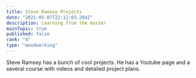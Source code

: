 ```yaml
---
title: Steve Ramsey Projects
date: "2021-05-07T22:12:03.284Z"
description: Learning from the master  
mainTopic: true 
published: false
rank: "4"
type: "woodworking"
---
```


Steve Ramsey has a bunch of cool projects. He has a Youtube page and a several course with videos and detailed project plans.

